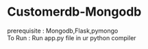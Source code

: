 # Customerdb-Mongodb
prerequisite : Mongodb,Flask,pymongo<br>
To Run : Run app.py file in ur python compiler
